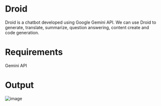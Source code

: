# Droid

Droid is a chatbot developed using Google Gemini API. We can use Droid to generate, translate, summarize, question answering, content create and code generation.

# Requirements
Gemini API

# Output
![image](https://github.com/ellow0rld/Chatbot/assets/116413038/d010c2fb-90d3-4d12-84f2-0c5882975eea)
